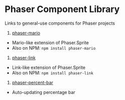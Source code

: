 # Phaser Component Library
Links to general-use components for Phaser projects

1. [phaser-mario](https://github.com/SaFrMo/phaser-mario)
  * Mario-like extension of Phaser.Sprite
  * Also on NPM: `npm install phaser-mario`
1. [phaser-link](https://github.com/SaFrMo/phaser-link)
  * Link-like extension of Phaser.Sprite
  * Also on NPM: `npm install phaser-link`
1. [phaser-percent-bar](https://github.com/SaFrMo/phaser-percent-bar)
  * Auto-updating percentage bar
